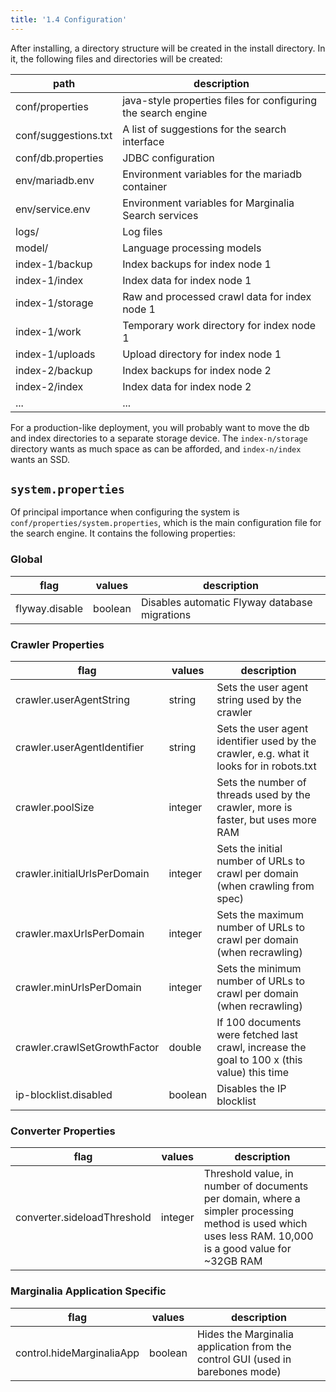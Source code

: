 ```yaml
---
title: '1.4 Configuration'
---
```


After installing, a directory structure will be created in the install directory.  In it, the following files and directories will be created:

path|description
---|---
conf/properties|java-style properties files for configuring the search engine
conf/suggestions.txt|A list of suggestions for the search interface
conf/db.properties|JDBC configuration
env/mariadb.env|Environment variables for the mariadb container
env/service.env|Environment variables for Marginalia Search services
logs/|Log files
model/|Language processing models
index-1/backup|Index backups for index node 1
index-1/index|Index data for index node 1
index-1/storage|Raw and processed crawl data for index node 1
index-1/work|Temporary work directory for index node 1
index-1/uploads|Upload directory for index node 1
index-2/backup|Index backups for index node 2
index-2/index|Index data for index node 2
...|...

For a production-like deployment, you will probably want to move the db and index directories to a separate storage device.  The `index-n/storage` directory wants as much space as can be afforded, and `index-n/index` wants an SSD. 


## `system.properties`

Of principal importance when configuring the system is `conf/properties/system.properties`, which is the main configuration file for the search engine.  It contains the following properties:

### Global

| flag        | values     | description                          |
|-------------|------------|--------------------------------------|
| flyway.disable | boolean | Disables automatic Flyway database migrations |

### Crawler Properties

| flag                        | values     | description                                                                              |
|-----------------------------|------------|------------------------------------------------------------------------------------------|
| crawler.userAgentString     | string | Sets the user agent string used by the crawler                                           |
| crawler.userAgentIdentifier | string | Sets the user agent identifier used by the crawler, e.g. what it looks for in robots.txt |
| crawler.poolSize            | integer | Sets the number of threads used by the crawler, more is faster, but uses more RAM |
| crawler.initialUrlsPerDomain | integer | Sets the initial number of URLs to crawl per domain  (when crawling from spec)              |
| crawler.maxUrlsPerDomain     | integer | Sets the maximum number of URLs to crawl per domain  (when recrawling)                      |
| crawler.minUrlsPerDomain     | integer | Sets the minimum number of URLs to crawl per domain  (when recrawling)                      |
| crawler.crawlSetGrowthFactor | double | If 100 documents were fetched last crawl, increase the goal to 100 x (this value) this time |
| ip-blocklist.disabled       | boolean | Disables the IP blocklist |

### Converter Properties

| flag                        | values     | description                                                                                                                                              |
|-----------------------------|------------|----------------------------------------------------------------------------------------------------------------------------------------------------------|
| converter.sideloadThreshold | integer | Threshold value, in number of documents per domain, where a simpler processing method is used which uses less RAM.  10,000 is a good value for ~32GB RAM |

### Marginalia Application Specific

| flag                      | values     | description                                                   |
|---------------------------|------------|---------------------------------------------------------------|
| control.hideMarginaliaApp | boolean | Hides the Marginalia application from the control GUI (used in barebones mode) |
